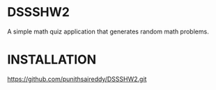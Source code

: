 # DSSSHW2
A simple math quiz application that generates random math problems.
# INSTALLATION
https://github.com/punithsaireddy/DSSSHW2.git
